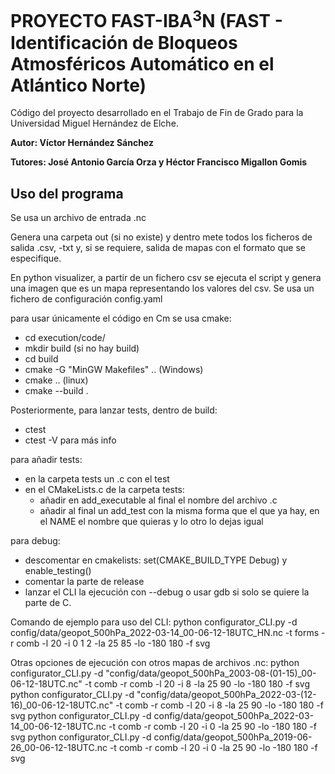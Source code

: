 # PROYECTO FAST-IBA<sup>3</sup>N (FAST - Identificación de Bloqueos Atmosféricos Automático en el Atlántico Norte)
Código del proyecto desarrollado en el Trabajo de Fin de Grado para la Universidad Miguel Hernández de Elche.

**Autor: Víctor Hernández Sánchez**

**Tutores: José Antonio García Orza y Héctor Francisco Migallon Gomis**

## Uso del programa
Se usa un archivo de entrada .nc

Genera una carpeta out (si no existe) y dentro mete todos los ficheros de salida .csv, -txt y, si se requiere, salida de mapas con el formato que se especifique.

En python visualizer, a partir de un fichero csv se ejecuta el script y genera una imagen que es un mapa representando los valores del csv. Se usa un fichero de configuración config.yaml

para usar únicamente el código en Cm se usa cmake:
- cd execution/code/
- mkdir build (si no hay build)
- cd build
- cmake -G "MinGW Makefiles" .. (Windows)
- cmake .. (linux)
- cmake --build .

Posteriormente, para lanzar tests, dentro de build:
- ctest
- ctest -V para más info

para añadir tests: 
- en la carpeta tests un .c con el test
- en el CMakeLists.c de la carpeta tests: 
    - añadir en add_executable al final el nombre del archivo .c
    - añadir al final un add_test con la misma forma que el que ya hay, en el NAME el nombre que quieras y lo otro lo dejas igual

para debug:
- descomentar en cmakelists: set(CMAKE_BUILD_TYPE Debug) y enable_testing()
- comentar la parte de release
- lanzar el CLI la ejecución con --debug o usar gdb si solo se quiere la parte de C.


Comando de ejemplo para uso del CLI: python configurator_CLI.py -d config/data/geopot_500hPa_2022-03-14_00-06-12-18UTC_HN.nc -t forms -r comb -l 20 -i 0 1 2 -la 25 85 -lo -180 180 -f svg

Otras opciones de ejecución con otros mapas de archivos .nc:
python configurator_CLI.py -d "config/data/geopot_500hPa_2003-08-(01-15)_00-06-12-18UTC.nc" -t comb -r comb -l 20 -i 8 -la 25 90 -lo -180 180 -f svg
python configurator_CLI.py -d "config/data/geopot_500hPa_2022-03-(12-16)_00-06-12-18UTC.nc" -t comb -r comb -l 20 -i 8 -la 25 90 -lo -180 180 -f svg
python configurator_CLI.py -d config/data/geopot_500hPa_2022-03-14_00-06-12-18UTC.nc -t comb -r comb -l 20 -i 0 -la 25 90 -lo -180 180 -f svg
python configurator_CLI.py -d config/data/geopot_500hPa_2019-06-26_00-06-12-18UTC.nc -t comb -r comb -l 20 -i 0 -la 25 90 -lo -180 180 -f svg
